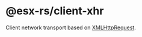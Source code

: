 # @esx-rs/client-xhr

Client network transport based on [XMLHttpRequest](https://en.wikipedia.org/wiki/XMLHttpRequest).
